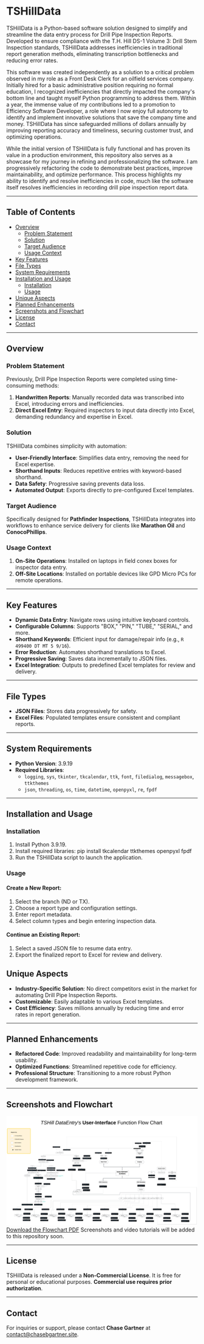 # TSHillData

TSHillData is a Python-based software solution designed to simplify and streamline the data entry process for Drill Pipe Inspection Reports. Developed to ensure compliance with the T.H. Hill DS-1 Volume 3: Drill Stem Inspection standards, TSHillData addresses inefficiencies in traditional report generation methods, eliminating transcription bottlenecks and reducing error rates.

This software was created independently as a solution to a critical problem observed in my role as a Front Desk Clerk for an oilfield services company. Initially hired for a basic administrative position requiring no formal education, I recognized inefficiencies that directly impacted the company's bottom line and taught myself Python programming to address them. Within a year, the immense value of my contributions led to a promotion to Efficiency Software Developer, a role where I now enjoy full autonomy to identify and implement innovative solutions that save the company time and money. TSHillData has since safeguarded millions of dollars annually by improving reporting accuracy and timeliness, securing customer trust, and optimizing operations.

While the initial version of TSHillData is fully functional and has proven its value in a production environment, this repository also serves as a showcase for my journey in refining and professionalizing the software. I am progressively refactoring the code to demonstrate best practices, improve maintainability, and optimize performance. This process highlights my ability to identify and resolve inefficiencies in code, much like the software itself resolves inefficiencies in recording drill pipe inspection report data.

---

## Table of Contents
- [Overview](#overview)
  - [Problem Statement](#problem-statement)
  - [Solution](#solution)
  - [Target Audience](#target-audience)
  - [Usage Context](#usage-context)
- [Key Features](#key-features)
- [File Types](#file-types)
- [System Requirements](#system-requirements)
- [Installation and Usage](#installation-and-usage)
  - [Installation](#installation)
  - [Usage](#usage)
- [Unique Aspects](#unique-aspects)
- [Planned Enhancements](#planned-enhancements)
- [Screenshots and Flowchart](#screenshots-and-flowchart)
- [License](#license)
- [Contact](#contact)

---

## Overview

### Problem Statement
Previously, Drill Pipe Inspection Reports were completed using time-consuming methods:
1. **Handwritten Reports**: Manually recorded data was transcribed into Excel, introducing errors and inefficiencies.
2. **Direct Excel Entry**: Required inspectors to input data directly into Excel, demanding redundancy and expertise in Excel.

### Solution
TSHillData combines simplicity with automation:
- **User-Friendly Interface**: Simplifies data entry, removing the need for Excel expertise.
- **Shorthand Inputs**: Reduces repetitive entries with keyword-based shorthand.
- **Data Safety**: Progressive saving prevents data loss.
- **Automated Output**: Exports directly to pre-configured Excel templates.

### Target Audience
Specifically designed for **Pathfinder Inspections**, TSHillData integrates into workflows to enhance service delivery for clients like **Marathon Oil** and **ConocoPhillips**.

### Usage Context
1. **On-Site Operations**: Installed on laptops in field conex boxes for inspector data entry.
2. **Off-Site Locations**: Installed on portable devices like GPD Micro PCs for remote operations.

---

## Key Features
- **Dynamic Data Entry**: Navigate rows using intuitive keyboard controls.
- **Configurable Columns**: Supports "BOX," "PIN," "TUBE," "SERIAL," and more.
- **Shorthand Keywords**: Efficient input for damage/repair info (e.g., `R 499400 DT MT 5 9/16`).
- **Error Reduction**: Automates shorthand translations to Excel.
- **Progressive Saving**: Saves data incrementally to JSON files.
- **Excel Integration**: Outputs to predefined Excel templates for review and delivery.

---

## File Types
- **JSON Files**: Stores data progressively for safety.
- **Excel Files**: Populated templates ensure consistent and compliant reports.

---

## System Requirements
- **Python Version**: 3.9.19
- **Required Libraries**:
  - `logging`, `sys`, `tkinter`, `tkcalendar`, `ttk`, `font`, `filedialog`, `messagebox`, `ttkthemes`
  - `json`, `threading`, `os`, `time`, `datetime`, `openpyxl`, `re`, `fpdf`

---

## Installation and Usage

### Installation
1. Install Python 3.9.19.
2. Install required libraries:
   pip install tkcalendar ttkthemes openpyxl fpdf
3. Run the TSHillData script to launch the application.

### Usage

#### Create a New Report:
1. Select the branch (ND or TX).
2. Choose a report type and configuration settings.
3. Enter report metadata.
4. Select column types and begin entering inspection data.

#### Continue an Existing Report:
1. Select a saved JSON file to resume data entry.
2. Export the finalized report to Excel for review and delivery.

## Unique Aspects
- **Industry-Specific Solution**: No direct competitors exist in the market for automating Drill Pipe Inspection Reports.
- **Customizable**: Easily adaptable to various Excel templates.
- **Cost Efficiency**: Saves millions annually by reducing time and error rates in report generation.

---

## Planned Enhancements
- **Refactored Code**: Improved readability and maintainability for long-term usability.
- **Optimized Functions**: Streamlined repetitive code for efficiency.
- **Professional Structure**: Transitioning to a more robust Python development framework.

---

## Screenshots and Flowchart
![TSHillData's User Interface Function Flow Chart](assets/TSHillData_UserInterface_FlowChart.png)
[Download the Flowchart PDF](assets/TSHillData_UserInterface_FlowChart.pdf)
Screenshots and video tutorials will be added to this repository soon.

---

## License
TSHillData is released under a **Non-Commercial License**. It is free for personal or educational purposes. **Commercial use requires prior authorization**.

---

## Contact
For inquiries or support, please contact **Chase Gartner** at [contact@chasebgartner.site](mailto:contact@chasebgartner.site).
